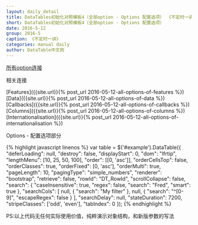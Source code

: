 ```yaml
---
layout: daily_detail
title: DataTables初始化对照模板4（全部option - Options 配置选项） 《不定时一讲》 DataTable中文网
short: DataTables初始化对照模板4（全部option - Options 配置选项）
date: 2016-5-12
group: 2016-5
caption: 《不定时一讲》
categories: manual daily
author: DataTable中文网
---
```

[所有option连接]({{site.url}}/reference/option/)

相关连接

[Features]({{site.url}}{% post_url 2016-05-12-all-options-of-features %})
[Data]({{site.url}}{% post_url 2016-05-12-all-options-of-data %})
[Callbacks]({{site.url}}{% post_url 2016-05-12-all-options-of-callbacks %})
[Columns]({{site.url}}{% post_url 2016-05-12-all-options-of-columns %})
[Internationalisation]({{site.url}}{% post_url 2016-05-12-all-options-of-internationalisation %})

Options - 配置选项部分

{% highlight javascript linenos %}
var table = $('#example').DataTable({
    "deferLoading": null,
    "destroy": false,
    "displayStart": 0,
    "dom": "lfrtip",
    "lengthMenu": [10, 25, 50, 100],
    "order": [[0, 'asc']],
    "orderCellsTop": false,
    "orderClasses": true,
    "orderFixed": [0, 'asc'],
    "orderMulti": true,
    "pageLength": 10,
    "pagingType": "simple_numbers",
    "renderer": "bootstrap",
    "retrieve": false,
    "rowId": "DT_RowId",
    "scrollCollapse": false,
    "search": {
        "caseInsensitive": true,
        "regex": false,
        "search": "Fred",
        "smart": true
    },
    "searchCols": [
        null, {
        "search": "My filter"
        },
        null,
        {
            "search": "^[0-9]",
            "escapeRegex": false
        }
    ],
    "searchDelay": null,
    "stateDuration": 7200,
    "stripeClasses": ['odd', 'even'],
    "tabIndex": 0
});
{% endhighlight %}

PS:以上代码无任何实际使用价值，纯粹演示对象结构，和新版参数的写法